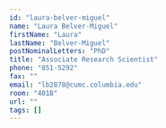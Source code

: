 ```yaml
---
id: "laura-belver-miguel"
name: "Laura Belver-Miguel"
firstName: "Laura"
lastName: "Belver-Miguel"
postNominalLetters: "PhD"
title: "Associate Research Scientist"
phone: "851-5292"
fax: ""
email: "lb2878@cumc.columbia.edu"
room: "401B"
url: ""
tags: []
---
```

